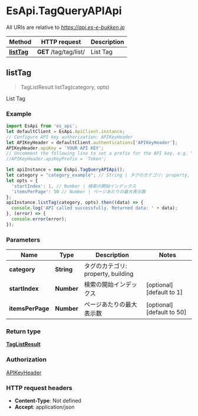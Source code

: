 # EsApi.TagQueryAPIApi

All URIs are relative to *https://api.es-e-bukken.jp*

Method | HTTP request | Description
------------- | ------------- | -------------
[**listTag**](TagQueryAPIApi.md#listTag) | **GET** /tag/tag/list/ | List Tag



## listTag

> TagListResult listTag(category, opts)

List Tag

### Example

```javascript
import EsApi from 'es_api';
let defaultClient = EsApi.ApiClient.instance;
// Configure API key authorization: APIKeyHeader
let APIKeyHeader = defaultClient.authentications['APIKeyHeader'];
APIKeyHeader.apiKey = 'YOUR API KEY';
// Uncomment the following line to set a prefix for the API key, e.g. "Token" (defaults to null)
//APIKeyHeader.apiKeyPrefix = 'Token';

let apiInstance = new EsApi.TagQueryAPIApi();
let category = "category_example"; // String | タグのカテゴリ: property, building
let opts = {
  'startIndex': 1, // Number | 検索の開始インデックス
  'itemsPerPage': 50 // Number | ページあたりの最大表示数
};
apiInstance.listTag(category, opts).then((data) => {
  console.log('API called successfully. Returned data: ' + data);
}, (error) => {
  console.error(error);
});

```

### Parameters


Name | Type | Description  | Notes
------------- | ------------- | ------------- | -------------
 **category** | **String**| タグのカテゴリ: property, building | 
 **startIndex** | **Number**| 検索の開始インデックス | [optional] [default to 1]
 **itemsPerPage** | **Number**| ページあたりの最大表示数 | [optional] [default to 50]

### Return type

[**TagListResult**](TagListResult.md)

### Authorization

[APIKeyHeader](../README.md#APIKeyHeader)

### HTTP request headers

- **Content-Type**: Not defined
- **Accept**: application/json


